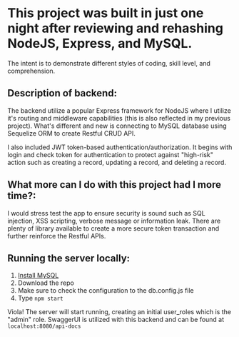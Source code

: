 # This project was built in just one night after reviewing and rehashing NodeJS, Express, and MySQL.

The intent is to demonstrate different styles of coding, skill level, and comprehension.

## Description of backend:

The backend utilize a popular Express framework for NodeJS where I utilize it's routing and middleware capabilities (this is also reflected in my previous project). What's different and new is connecting to MySQL database using Sequelize ORM to create Restful CRUD API.

I also included JWT token-based authentication/authorization. It begins with login and check token for authentication to protect against "high-risk" action such as creating a record, updating a record, and deleting a record.

## What more can I do with this project had I more time?:

I would stress test the app to ensure security is sound such as SQL injection, XSS scripting, verbose message or information leak. There are plenty of library available to create a more secure token transaction and further reinforce the Restful APIs.

## Running the server locally:

1. [Install MySQL](https://dev.mysql.com/doc/refman/5.7/en/installing.html 'Official MySQL Installation Manuel')
2. Download the repo
3. Make sure to check the configuration to the db.config.js file
4. Type `npm start`

Viola! The server will start running, creating an initial user_roles which is the "admin" role.
SwaggerUI is utilized with this backend and can be found at `localhost:8080/api-docs`
